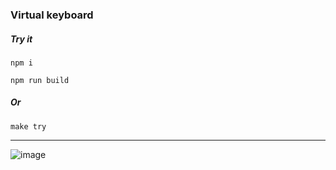 ### Virtual keyboard

##### Try it 
```
npm i

npm run build
```
##### Or 
```
make try
```

-----
![image](https://user-images.githubusercontent.com/26417963/68090951-0340d300-fe8b-11e9-873f-bd65ff06744c.png)
